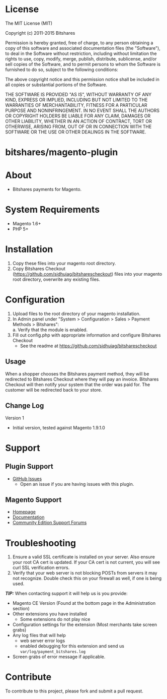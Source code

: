 # License

The MIT License (MIT)

Copyright (c) 2011-2015 Bitshares

Permission is hereby granted, free of charge, to any person obtaining a copy
of this software and associated documentation files (the "Software"), to deal
in the Software without restriction, including without limitation the rights
to use, copy, modify, merge, publish, distribute, sublicense, and/or sell
copies of the Software, and to permit persons to whom the Software is
furnished to do so, subject to the following conditions:

The above copyright notice and this permission notice shall be included in
all copies or substantial portions of the Software.

THE SOFTWARE IS PROVIDED "AS IS", WITHOUT WARRANTY OF ANY KIND, EXPRESS OR
IMPLIED, INCLUDING BUT NOT LIMITED TO THE WARRANTIES OF MERCHANTABILITY,
FITNESS FOR A PARTICULAR PURPOSE AND NONINFRINGEMENT. IN NO EVENT SHALL THE
AUTHORS OR COPYRIGHT HOLDERS BE LIABLE FOR ANY CLAIM, DAMAGES OR OTHER
LIABILITY, WHETHER IN AN ACTION OF CONTRACT, TORT OR OTHERWISE, ARISING FROM,
OUT OF OR IN CONNECTION WITH THE SOFTWARE OR THE USE OR OTHER DEALINGS IN
THE SOFTWARE.

bitshares/magento-plugin
========================

# About
	
+ Bitshares payments for Magento.
	
# System Requirements

+ Magento 1.6+
+ PHP 5+

# Installation

1. Copy these files into your magento root directory.<br />
2. Copy Bitshares Checkout (https://github.com/sidhujag/bitsharescheckout) files into your magento root directory, overwrite any existing files.<br />

# Configuration

1. Upload files to the root directory of your magento installation.<br />
2. In Admin panel under "System > Configuration > Sales > Payment Methods > Bitshares":<br />
	a. Verify that the module is enabled.
4. Fill out config.php with appropriate information and configure Bitshares Checkout<br />
    - See the readme at https://github.com/sidhujag/bitsharescheckout



Usage
-----
When a shopper chooses the Bitshares payment method, they will be redirected to Bitshares Checkout where they will pay an invoice.  Bitshares Checkout will then notify your system that the order was paid for.  The customer will be redirected back to your store.  


Change Log
----------
Version 1
  - Initial version, tested against Magento 1.9.1.0
  
# Support

## Plugin Support

* [GitHub Issues](https://github.com/sidhujag/bitshares-magento/issues)
  * Open an issue if you are having issues with this plugin.


## Magento Support

* [Homepage](http://magento.com)
* [Documentation](http://docs.magentocommerce.com)
* [Community Edition Support Forums](https://www.magentocommerce.com/support/ce/)

# Troubleshooting

1. Ensure a valid SSL certificate is installed on your server. Also ensure your root CA cert is updated. If your CA cert is not current, you will see curl SSL verification errors.
2. Verify that your web server is not blocking POSTs from servers it may not recognize. Double check this on your firewall as well, if one is being used.

***TIP:*** When contacting support it will help us is you provide:

* Magento CE Version (Found at the bottom page in the Administration section)
* Other extensions you have installed
  * Some extensions do not play nice
* Configuration settings for the extension (Most merchants take screen grabs)
* Any log files that will help
  * web server error logs
  * enabled debugging for this extension and send us `var/log/payment_bitshares.log`
* Screen grabs of error message if applicable.

# Contribute

To contribute to this project, please fork and submit a pull request.
